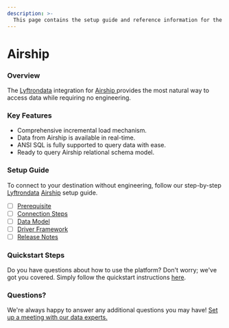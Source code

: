 ```yaml
---
description: >-
  This page contains the setup guide and reference information for the Airship source connector.
---
```


# Airship

### Overview

The [Lyftrondata](https://www.lyftrondata.com/) integration for [Airship](https://www.lyftrondata.com/integration/airship/)[ ](https://www.lyftrondata.com/integration/airship/)provides the most natural way to access data while requiring no engineering.

### Key Features

* Comprehensive incremental load mechanism.
* Data from Airship is available in real-time.&#x20;
* ANSI SQL is fully supported to query data with ease.
* Ready to query Airship relational schema model.

### Setup Guide

To connect to your destination without engineering, follow our step-by-step [Lyftrondata](https://www.lyftrondata.com/)  [Airship](https://www.lyftrondata.com/integration/airship/) setup guide.

* [ ] [Prerequisite](../../business-analytics/airship/prerequisite.md)
* [ ] [Connection Steps](../../business-analytics/airship/connection-steps.md)
* [ ] [Data Model](../../business-analytics/airship/data-model/)
* [ ] [Driver Framework](../../business-analytics/airship/driver-framework/)
* [ ] [Release Notes](../../business-analytics/airship/release-notes.md)

### Quickstart Steps

Do you have questions about how to use the platform? Don't worry; we've got you covered. Simply follow the quickstart instructions [here](../../../quickstart-steps.md).

### Questions? <a href="#questions" id="questions"></a>

We're always happy to answer any additional questions you may have! [Set up a meeting with our data experts.](https://www.lyftrondata.com/book-a-meeting/)

